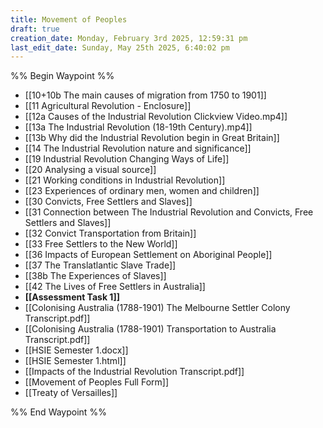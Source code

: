 ```yaml
---
title: Movement of Peoples
draft: true
creation_date: Monday, February 3rd 2025, 12:59:31 pm
last_edit_date: Sunday, May 25th 2025, 6:40:02 pm
---
```


%% Begin Waypoint %%
- [[10+10b The main causes of migration from 1750 to 1901]]
- [[11 Agricultural Revolution - Enclosure]]
- [[12a Causes of the Industrial Revolution Clickview Video.mp4]]
- [[13a The Industrial Revolution (18-19th Century).mp4]]
- [[13b Why did the Industrial Revolution begin in Great Britain]]
- [[14 The Industrial Revolution nature and significance]]
- [[19 Industrial Revolution Changing Ways of Life]]
- [[20 Analysing a visual source]]
- [[21 Working conditions in Industrial Revolution]]
- [[23 Experiences of ordinary men, women and children]]
- [[30 Convicts, Free Settlers and Slaves]]
- [[31 Connection between The Industrial Revolution and Convicts, Free Settlers and Slaves]]
- [[32 Convict Transportation from Britain]]
- [[33 Free Settlers to the New World]]
- [[36 Impacts of European Settlement on Aboriginal People]]
- [[37 The Translatlantic Slave Trade]]
- [[38b The Experiences of Slaves]]
- [[42 The Lives of Free Settlers in Australia]]
- **[[Assessment Task 1]]**
- [[Colonising Australia (1788-1901) The Melbourne Settler Colony Transcript.pdf]]
- [[Colonising Australia (1788-1901) Transportation to Australia Transcript.pdf]]
- [[HSIE Semester 1.docx]]
- [[HSIE Semester 1.html]]
- [[Impacts of the Industrial Revolution Transcript.pdf]]
- [[Movement of Peoples Full Form]]
- [[Treaty of Versailles]]

%% End Waypoint %%
